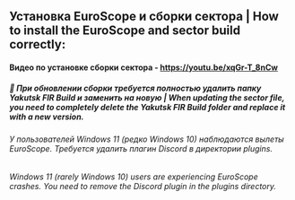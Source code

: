 ## **Установка EuroScope и сборки сектора | How to install the EuroScope and sector build correctly:**

#### **Видео по установке сборки сектора** - https://youtu.be/xqGr-T_8nCw

##### 🔄 При обновлении сборки требуется полностью удалить папку Yakutsk FIR Build и заменить на новую | When updating the sector file, you need to completely delete the Yakutsk FIR Build folder and replace it with a new version.

###### У пользователей Windows 11 (редко Windows 10) наблюдаются вылеты EuroScope. Требуется удалить плагин Discord в директории plugins.
###### Windows 11 (rarely Windows 10) users are experiencing EuroScope crashes. You need to remove the Discord plugin in the plugins directory.
